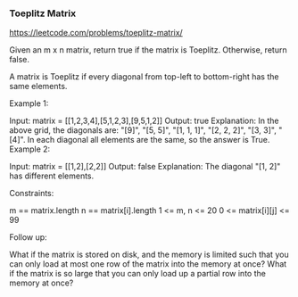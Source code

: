 ### Toeplitz Matrix
https://leetcode.com/problems/toeplitz-matrix/

Given an m x n matrix, return true if the matrix is Toeplitz. Otherwise, return false.

A matrix is Toeplitz if every diagonal from top-left to bottom-right has the same elements.



Example 1:


Input: matrix = [[1,2,3,4],[5,1,2,3],[9,5,1,2]]
Output: true
Explanation:
In the above grid, the diagonals are:
"[9]", "[5, 5]", "[1, 1, 1]", "[2, 2, 2]", "[3, 3]", "[4]".
In each diagonal all elements are the same, so the answer is True.
Example 2:


Input: matrix = [[1,2],[2,2]]
Output: false
Explanation:
The diagonal "[1, 2]" has different elements.


Constraints:

m == matrix.length
n == matrix[i].length
1 <= m, n <= 20
0 <= matrix[i][j] <= 99


Follow up:

What if the matrix is stored on disk, and the memory is limited such that you can only load at most one row of the matrix into the memory at once?
What if the matrix is so large that you can only load up a partial row into the memory at once?